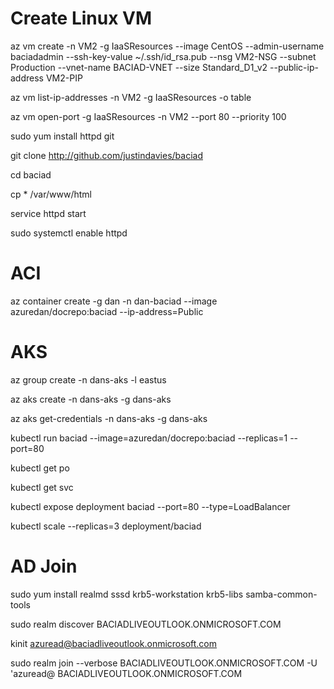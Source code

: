 # Create Linux VM

az vm create -n VM2 -g IaaSResources --image CentOS --admin-username baciadadmin --ssh-key-value ~/.ssh/id_rsa.pub --nsg VM2-NSG --subnet Production --vnet-name BACIAD-VNET --size Standard_D1_v2 --public-ip-address VM2-PIP 

az vm list-ip-addresses -n VM2 -g IaaSResources -o table

az vm open-port -g IaaSResources -n VM2 --port 80 --priority 100



sudo yum install httpd  git



git clone http://github.com/justindavies/baciad

cd baciad

cp * /var/www/html



service httpd start

sudo systemctl enable httpd 





# ACI

az container create -g dan -n dan-baciad --image azuredan/docrepo:baciad --ip-address=Public





# AKS

az group create -n dans-aks -l eastus

az aks create -n dans-aks -g dans-aks

az aks get-credentials -n dans-aks -g dans-aks


kubectl run baciad --image=azuredan/docrepo:baciad --replicas=1 --port=80

kubectl get po

kubectl get svc

kubectl expose deployment baciad --port=80 --type=LoadBalancer

kubectl scale  --replicas=3 deployment/baciad



# AD Join

sudo yum install realmd sssd krb5-workstation krb5-libs samba-common-tools

sudo realm discover BACIADLIVEOUTLOOK.ONMICROSOFT.COM



kinit azuread@baciadliveoutlook.onmicrosoft.com

sudo realm join --verbose BACIADLIVEOUTLOOK.ONMICROSOFT.COM -U 'azuread@ BACIADLIVEOUTLOOK.ONMICROSOFT.COM


